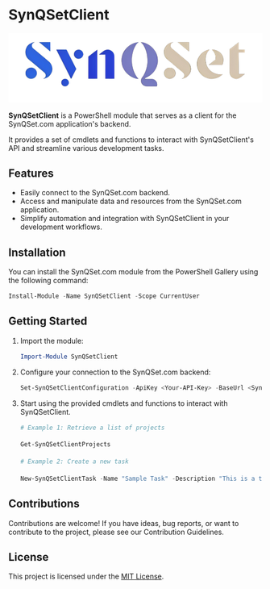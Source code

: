 # SynQSetClient

![SynQSetClient Logo](https://github.com/SynQSet/SynQSet/blob/main/docs/assets/logo-word.png)

**SynQSetClient** is a PowerShell module that serves as a client for the SynQSet.com application's backend.

It provides a set of cmdlets and functions to interact with SynQSetClient's API and streamline various development tasks.

## Features

- Easily connect to the SynQSet.com backend.
- Access and manipulate data and resources from the SynQSet.com application.
- Simplify automation and integration with SynQSetClient in your development workflows.

## Installation

You can install the SynQSet.com module from the PowerShell Gallery using the following command:

```powershell
Install-Module -Name SynQSetClient -Scope CurrentUser
```

## Getting Started

1. Import the module:

    ```powershell
    Import-Module SynQSetClient
    ```

2. Configure your connection to the SynQSet.com backend:

    ```PowerShell
    Set-SynQSetClientConfiguration -ApiKey <Your-API-Key> -BaseUrl <SynQSetClient-Backend-URL>
    ```

3. Start using the provided cmdlets and functions to interact with SynQSetClient.

    ```PowerShell
    # Example 1: Retrieve a list of projects

    Get-SynQSetClientProjects

    # Example 2: Create a new task

    New-SynQSetClientTask -Name "Sample Task" -Description "This is a test task"

    ```

## Contributions

Contributions are welcome! If you have ideas, bug reports, or want to contribute to the project, please see our Contribution Guidelines.

## License

This project is licensed under the [MIT License](https://alainQtec.MIT-license.org).
